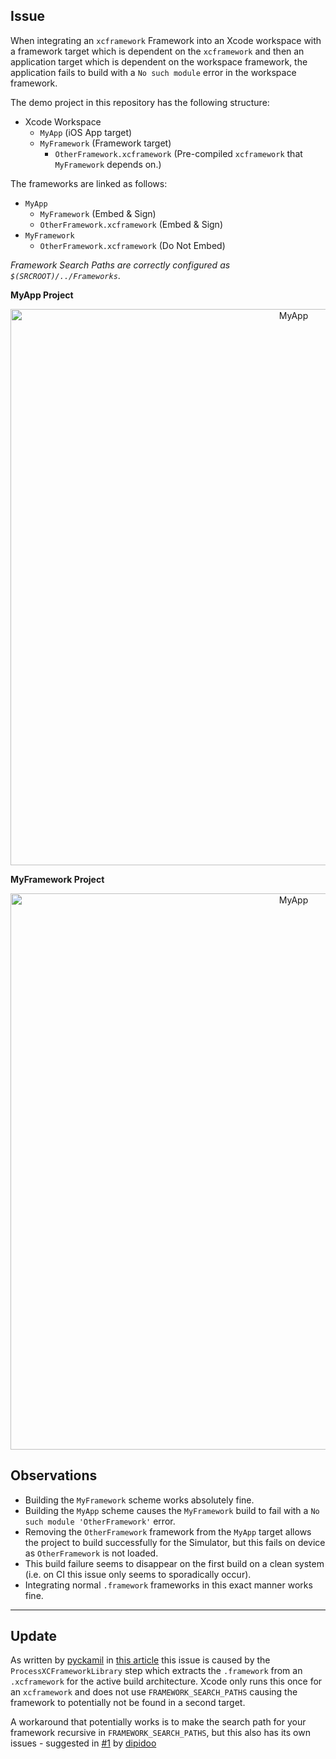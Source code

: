 ## Issue

When integrating an `xcframework` Framework into an Xcode workspace with a framework target which is dependent on the `xcframework` and then an application target which is dependent on the workspace framework, the application fails to build with a `No such module` error in the workspace framework.

The demo project in this repository has the following structure:

- Xcode Workspace
    - `MyApp` (iOS App target)
    - `MyFramework` (Framework target)
        - `OtherFramework.xcframework` (Pre-compiled `xcframework` that `MyFramework` depends on.)

The frameworks are linked as follows:
- `MyApp`
    - `MyFramework` (Embed & Sign)
    - `OtherFramework.xcframework` (Embed & Sign)
- `MyFramework`
    - `OtherFramework.xcframework` (Do Not Embed)

*Framework Search Paths are correctly configured as `$(SRCROOT)/../Frameworks`*.

**MyApp Project**
<p align="center">
    <img src="img/MyApp.png" width="890" alt="MyApp"/><br />
</p>

**MyFramework Project**
<p align="center">
    <img src="img/MyFramework.png" width="890" alt="MyApp"/><br />
</p>

## Observations
- Building the `MyFramework` scheme works absolutely fine.
- Building the `MyApp` scheme causes the `MyFramework` build to fail with a `No such module 'OtherFramework'` error.
- Removing the `OtherFramework` framework from the `MyApp` target allows the project to build successfully for the Simulator, but this fails on device as `OtherFramework` is not loaded.
- This build failure seems to disappear on the first build on a clean system (i.e. on CI this issue only seems to sporadically occur).
- Integrating normal `.framework` frameworks in this exact manner works fine.

---

## Update

As written by [pyckamil](https://github.com/pyckamil) in [this article](https://pyckamil.github.io/programming,/xcframework,/xcode/2020/05/09/everything-wrong-with-xcframeworks.html?utm_campaign=iOS%2BDev%2BWeekly&utm_medium=email&utm_source=iOS%2BDev%2BWeekly%2BIssue%2B456) this issue is caused by the `ProcessXCFrameworkLibrary` step which extracts the `.framework` from an `.xcframework` for the active build architecture. Xcode only runs this once for an `xcframework` and does not use `FRAMEWORK_SEARCH_PATHS` causing the framework to potentially not be found in a second target.

A workaround that potentially works is to make the search path for your framework recursive in `FRAMEWORK_SEARCH_PATHS`, but this also has its own issues - suggested in [#1](https://github.com/msaps/XCFramework-Link-Issue/pull/1) by [dipidoo](https://github.com/dipidoo)
